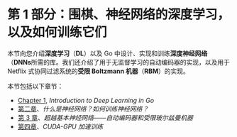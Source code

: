 # 第 1 部分：围棋、神经网络的深度学习，以及如何训练它们

本节向您介绍**深度学习**（**DL**）以及 Go 中设计、实现和训练**深度神经网络**（**DNNs**所需的库。我们还介绍了用于无监督学习的自动编码器的实现，以及用于 Netflix 式协同过滤系统的**受限 Boltzmann 机器**（**RBM**）的实现。

本节包括以下章节：

*   [Chapter 1](01.html), *Introduction to Deep Learning in Go*
*   [第二章](02.html)、*什么是神经网络？如何训练神经网络？*
*   [第 3 章](03.html)、*超越基本神经网络——自动编码器和受限玻尔兹曼机器*
*   [第四章](04.html)、*CUDA-GPU 加速训练*